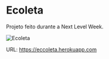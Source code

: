 # Ecoleta
Projeto feito durante a Next Level Week.

![Ecoleta](https://i.imgur.com/4HI2nfp.png)

URL: https://eccoleta.herokuapp.com
